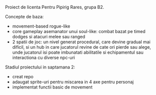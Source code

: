 Proiect de licenta Pentru Pipirig Rares, grupa B2.

Concepte de baza:
  - movement-based rogue-like
  - core gameplay asemanator unui soul-like: combat bazat pe timed dodges si atacuri melee sau ranged
  - 2 spatii de joc: un nivel generat procedural, care devine gradual mai dificil, si un hub in care jucatorul revine de cate ori pierde sau alege, unde jucatorul isi poate imbunatati abilitatile si echipamentul sau interactiona cu diverse npc-uri

Stadiul proiectului in saptamana 2:
 - creat repo
 - adaugat sprite-uri pentru miscarea in 4 axe pentru personaj
 - implementat functii basic de movement
